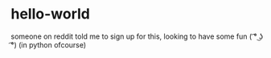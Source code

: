 # hello-world
someone on reddit told me to sign up for this,
looking to have some fun ( ͡° ͜ʖ ͡°) 
(in python ofcourse)

